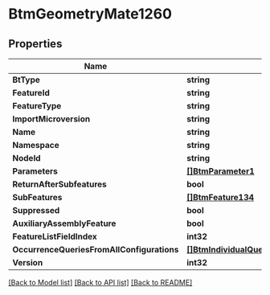 # BtmGeometryMate1260

## Properties

Name | Type | Description | Notes
------------ | ------------- | ------------- | -------------
**BtType** | **string** |  | [optional] 
**FeatureId** | **string** |  | [optional] 
**FeatureType** | **string** |  | [optional] 
**ImportMicroversion** | **string** |  | [optional] 
**Name** | **string** |  | [optional] 
**Namespace** | **string** |  | [optional] 
**NodeId** | **string** |  | [optional] 
**Parameters** | [**[]BtmParameter1**](BTMParameter-1.md) |  | [optional] 
**ReturnAfterSubfeatures** | **bool** |  | [optional] 
**SubFeatures** | [**[]BtmFeature134**](BTMFeature-134.md) |  | [optional] 
**Suppressed** | **bool** |  | [optional] 
**AuxiliaryAssemblyFeature** | **bool** |  | [optional] 
**FeatureListFieldIndex** | **int32** |  | [optional] 
**OccurrenceQueriesFromAllConfigurations** | [**[]BtmIndividualQueryWithOccurrenceBase904**](BTMIndividualQueryWithOccurrenceBase-904.md) |  | [optional] 
**Version** | **int32** |  | [optional] 

[[Back to Model list]](../README.md#documentation-for-models) [[Back to API list]](../README.md#documentation-for-api-endpoints) [[Back to README]](../README.md)


